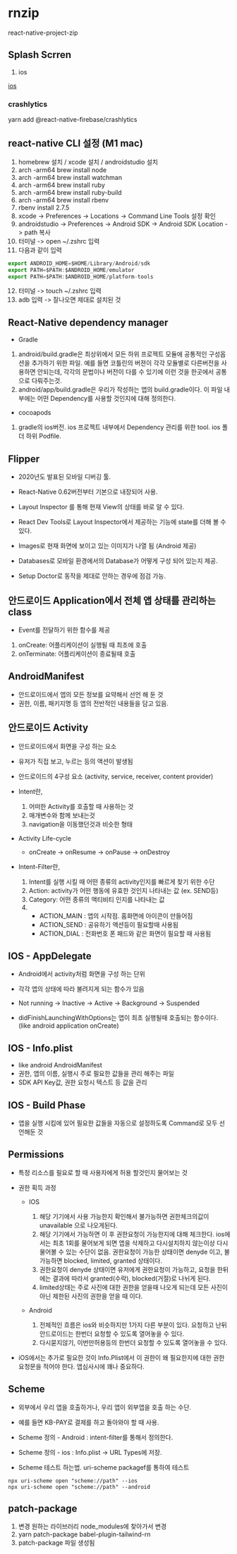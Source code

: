 # rnzip

react-native-project-zip

## Splash Scrren

1. ios

[ios](https://velog.io/@2ast/React-Native-ios-app-icon%EA%B3%BC-splash-screen-%EC%A0%81%EC%9A%A9%ED%95%98%EA%B8%B0)

### crashlytics

yarn add @react-native-firebase/crashlytics

## react-native CLI 설정 (M1 mac)

1. homebrew 설치 / xcode 설치 / androidstudio 설치
2. arch -arm64 brew install node
3. arch -arm64 brew install watchman
4. arch -arm64 brew install ruby
5. arch -arm64 brew install ruby-build
6. arch -arm64 brew install rbenv
7. rbenv install 2.7.5
8. xcode -> Preferences -> Locations -> Command Line Tools 설정 확인
9. androidstudio -> Preferences -> Android SDK -> Android SDK Location -> path 복사
10. 터미널 -> open ~/.zshrc 입력
11. 다음과 같이 입력

  ```js
  export ANDROID_HOME=$HOME/Library/Android/sdk
  export PATH=$PATH:$ANDROID_HOME/emulator
  export PATH=$PATH:$ANDROID_HOME/platform-tools
  ```

12. 터미널 -> touch ~/.zshrc 입력
13. adb 입력 -> 잘나오면 제대로 설치된 것

## React-Native dependency manager

- Gradle

1. android/build.gradle은 최상위에서 모든 하위 프로젝트 모듈에 공통적인 구성옵션을 추가하기 위한 파일. 예를 들면 코틀린의 버젼이 각각 모듈별로 다른버전을 사용하면 안되는데, 각각의 문법이나 버전이 다를 수 있기에 이런 것을 한곳에서 공통으로 다뤄주는것.
2. android/app/build.gradle은 우리가 작성하는 앱의 build.gradle이다. 이 파일 내부에는 어떤 Dependency를 사용할 것인지에 대해 정의한다.

- cocoapods

1. gradle의 ios버전. ios 프로젝트 내부에서 Dependency 관리를 위한 tool. ios 폴더 하위 Podfile.

## Flipper

- 2020년도 발표된 모바일 디버깅 툴.
- React-Native 0.62버전부터 기본으로 내장되어 사용.

- Layout Inspector 를 통해 현재 View의 상태를 바로 알 수 있다.
- React Dev Tools로 Layout Inspector에서 제공하는 기능에 state를 더해 볼 수 있다.
- Images로 현재 화면에 보이고 있는 이미지가 나열 됨 (Android 제공)
- Databases로 모바일 환경에서의 Database가 어떻게 구성 되어 있는지 제공.
- Setup Doctor로 동작을 제대로 안하는 경우에 점검 가능.

## 안드로이드 Application에서 전체 앱 상태를 관리하는 class

- Event를 전달하기 위한 함수를 제공

1. onCreate: 어플리케이션이 실행될 때 최초에 호출
2. onTerminate: 어플리케이션이 종료될때 호출

## AndroidManifest

- 안드로이드에서 앱의 모든 정보를 요약해서 선언 해 둔 것
- 권한, 이름, 패키지명 등 앱의 전반적인 내용들을 담고 있음.

## 안드로이드 Activity

- 안드로이드에서 화면을 구성 하는 요소
- 유저가 직접 보고, 누르는 등의 액션이 발생됨
- 안드로이드의 4구성 요소 (activity, service, receiver, content provider)

- Intent란,
  1. 어떠한 Activity를 호출할 때 사용하는 것
  2. 매개변수와 함께 보내는것
  3. navigation을 이동했던것과 비슷한 형태

- Activity Life-cycle
  - onCreate -> onResume -> onPause -> onDestroy

- Intent-Filter란,
  1. Intent를 실행 시킬 때 어떤 종류의 activity인지를 빠르게 찾기 위한 수단
  2. Action: activity가 어떤 행동에 유효한 것인지 나타내는 값 (ex. SEND등)
  3. Category: 어떤 종류의 액티비티 인지를 나타내는 값
  4. - ACTION_MAIN : 앱의 시작점. 홈화면에 아이콘이 만들어짐
     - ACTION_SEND : 공유하기 액션등이 필요할때 사용됨
     - ACTION_DIAL : 전화번호 폰 패드와 같은 화면이 필요할 때 사용됨

## IOS - AppDelegate

- Android에서 activity처럼 화면을 구성 하는 단위
- 각각 앱의 상태에 따라 불려지게 되는 함수가 있음

- Not running -> Inactive -> Active -> Background -> Suspended

- didFinishLaunchingWithOptions는 앱이 최초 실행될때 호출되는 함수이다. (like android application onCreate)

## IOS - Info.plist

- like android AndroidManifest
- 권한, 앱의 이름, 실행시 주로 필요한 값들을 관리 해주는 파일
- SDK API Key값, 권한 요청시 텍스트 등 값을 관리

## IOS - Build Phase

- 앱을 실행 시킴에 있어 필요한 값들을 자동으로 설정하도록 Command로 모두 선언해둔 것

## Permissions

- 특정 리소스를 필요로 할 때 사용자에게 허용 할것인지 물어보는 것

- 권한 획득 과정
  - IOS
    1. 해당 기기에서 사용 가능한지 확인해서 불가능하면 권한체크의값이 unavailable 으로 나오게된다.
    2. 해당 기기에서 가능하면 이 후 권한요청이 가능한지에 대해 체크한다. ios에서는 최초 1회를 물어보게 되면 앱을 삭제하고 다시설치하지 않는이상 다시 물어볼 수 있는 수단이 없음. 권한요청이 가능한 상태이면 denyde 이고, 불가능하면 blocked, limited, granted 상태이다.
    3. 권한요청이 denyde 상태이면 유저에게 권한요청이 가능하고, 요청을 한뒤에는 결과에 따라서 granted(수락), blocked(거절)로 나뉘게 된다.
    4. limited상태는 주로 사진에 대한 권한을 얻을때 나오게 되는데 모든 사진이 아닌 제한된 사진의 권한을 얻을 때 이다.
  
  - Android
    1. 전체적인 흐름은 ios와 비슷하지만 1가지 다른 부분이 있다. 요청하고 난뒤 안드로이드는 한번더 요청할 수 있도록 열어놓을 수 있다.
    2. 다시묻지않기, 이번만허용등의 한번더 요청할 수 있도록 열어놓을 수 있다.

- iOS에서는 추가로 필요한 것이 Info.Plist에서 이 권한이 왜 필요한지에 대한 권한 요청문을 적어야 한다. 앱심사시에 꽤나 중요하다.

## Scheme

- 외부에서 우리 앱을 호출하거나, 우리 앱이 외부앱을 호출 하는 수단.
- 예를 들면 KB-PAY로 결제를 하고 돌아와야 할 때 사용.

- Scheme 정의 - Android : intent-filter를 통해서 정의한다.
- Scheme 정의 - ios : Info.plist -> URL Types에 저장.

- Scheme 테스트 하는법. uri-scheme packagef를 통하여 테스트

```
npx uri-scheme open "scheme://path" --ios
npx uri-scheme open "scheme://path" --android
```

## patch-package

1. 변경 원하는 라이브러리 node_modules에 찾아가서 변경
2. yarn patch-package babel-plugin-tailwind-rn
3. patch-package 파일 생성됨
